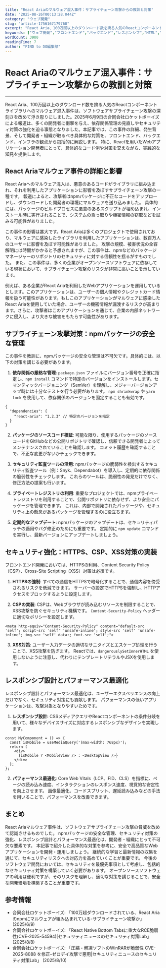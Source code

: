 ```yaml
---
title: "React Ariaのマルウェア混入事件：サプライチェーン攻撃からの教訓と対策"
date: "2025-08-26T00:13:28.044Z"
category: "ウェブ開発"
slug: "article-1756167179760"
excerpt: "React Aria、100万回以上のダウンロード数を誇る人気のReactコンポーネントライブラリへのマルウェア混入事件は、ソフトウェアサプライチェーン攻撃の深刻さを改めて浮き彫りにしました。2025年6月9日の合同会社ロケットボーイズによる報道は、多くの開発者に衝撃を与え、依存関係管理の見直しやセ..."
keywords: ["ウェブ開発","フロントエンド","バックエンド","レスポンシブ","HTML","CSS","JavaScript","React","Ariaのマルウェア混入事件：サプライチェーン攻撃からの教訓と対策"]
wordCount: 3900
readingTime: 7
author: "FIND to DO編集部"
---
```


# React Ariaのマルウェア混入事件：サプライチェーン攻撃からの教訓と対策

---

React Aria、100万回以上のダウンロード数を誇る人気のReactコンポーネントライブラリへのマルウェア混入事件は、ソフトウェアサプライチェーン攻撃の深刻さを改めて浮き彫りにしました。2025年6月9日の合同会社ロケットボーイズによる報道は、多くの開発者に衝撃を与え、依存関係管理の見直しやセキュリティ対策の強化を迫る事態となりました。本記事では、この事件の詳細、発生背景、そして開発者・組織が取るべき具体的な対策を、フロントエンド、バックエンド、インフラの観点から包括的に解説します。  特に、Reactを用いたWebアプリケーション開発者にとって、具体的なコード例や対策を交えながら、実践的な知見を提供します。


## React Ariaマルウェア事件の詳細と影響

React Ariaへのマルウェア混入は、悪意のあるコードがライブラリに組み込まれ、それを利用したアプリケーションに影響を及ぼすサプライチェーン攻撃の一種です。  報道によると、攻撃者はnpmパッケージに不正なコードをアップロードし、ダウンロードした開発者の環境にマルウェアを送り込みました。  具体的には、パッケージのビルドプロセスに悪意のあるスクリプトが埋め込まれ、インストール時に実行されることで、システムの乗っ取りや機密情報の窃取などを試みる可能性がありました。

この事件の影響は甚大です。React Ariaは多くのプロジェクトで使用されており、マルウェアに感染したライブラリを利用したアプリケーションは、数百万人のユーザーに影響を及ぼす可能性がありました。  攻撃の規模、被害状況の全容解明には時間がかかると予想されますが、この事件は、npmなどのパッケージマネージャーのリポジトリのセキュリティに対する信頼性を揺るがすものでした。  また、この事件は、多くの企業がオープンソースソフトウェアに依存している現状において、サプライチェーン攻撃のリスクが非常に高いことを示しています。

例えば、ある企業がReact Ariaを利用したWebアプリケーションを運用しているとします。このアプリケーションは、ユーザーの個人情報やクレジットカード情報を扱う可能性があります。もしこのアプリケーションがマルウェアに感染したReact Ariaを使用していた場合、ユーザーの機密情報が漏洩するリスクが高まります。さらに、攻撃者はこのアプリケーションを通じて、企業の内部ネットワークに侵入し、より大きな被害をもたらす可能性があります。


## サプライチェーン攻撃対策：npmパッケージの安全な管理

この事件を教訓に、npmパッケージの安全な管理は不可欠です。具体的には、以下の対策を講じる必要があります。

1. **依存関係の厳格な管理**:  `package.json` ファイルにバージョン番号を正確に指定し、`npm install` コマンドで特定のバージョンをインストールします。セマンティックバージョニング（SemVer）を理解し、メジャーバージョンアップ時には十分なテストを行う必要があります。  `npm shrinkwrap` や `yarn lock` を使用して、依存関係のバージョンを固定することも有効です。

```
{
  "dependencies": {
    "react-aria": "1.2.3" // 特定のバージョンを指定
  }
}
```

2. **パッケージのソースコード検証**:  可能な限り、使用するパッケージのソースコードをGitHubなどの公開リポジトリで確認し、信頼できる開発者によってメンテナンスされていることを確認します。  コミット履歴を確認することで、不正な変更がないかチェックできます。

3. **セキュリティ監査ツールの活用**:  npmパッケージの脆弱性を検出するセキュリティ監査ツール（例：Snyk、Dependabot）を導入し、定期的に依存関係の脆弱性をチェックします。  これらのツールは、脆弱性の発見だけでなく、修正方法の提案も行います。

4. **プライベートレジストリの利用**:  重要なプロジェクトでは、npmプライベートレジストリを利用することで、公開リポジトリに依存せず、より安全にパッケージを管理できます。  これは、内部で開発されたパッケージや、セキュリティ上の懸念があるパッケージを管理するのに役立ちます。

5. **定期的なアップデート**:  npmパッケージのアップデートは、セキュリティパッチの適用やバグ修正のためにも重要です。  定期的に `npm update` コマンドを実行し、最新バージョンにアップデートしましょう。


## セキュリティ強化：HTTPS、CSP、XSS対策の実装

フロントエンド開発においては、HTTPSの利用、Content Security Policy（CSP）、Cross-Site Scripting（XSS）対策は必須です。

1. **HTTPSの強制**:  すべての通信をHTTPSで暗号化することで、通信内容を傍受されるリスクを低減できます。  サーバーの設定でHTTPSを強制し、HTTPアクセスをブロックするように設定します。

2. **CSPの実装**:  CSPは、Webブラウザが読み込むリソースを制限することで、XSS攻撃を防ぐセキュリティ機構です。  `Content-Security-Policy` ヘッダーに適切なポリシーを設定します。

```
<meta http-equiv="Content-Security-Policy" content="default-src 'self'; script-src 'self' 'unsafe-inline'; style-src 'self' 'unsafe-inline'; img-src 'self' data:; font-src 'self';">
```

3. **XSS対策**:  ユーザー入力データの適切なサニタイズとエスケープ処理を行うことで、XSS攻撃を防ぎます。  Reactでは、`dangerouslySetInnerHTML` を使用しないように注意し、代わりにテンプレートリテラルやJSXを使用します。


## レスポンシブ設計とパフォーマンス最適化

レスポンシブ設計とパフォーマンス最適化は、ユーザーエクスペリエンスの向上だけでなく、セキュリティ対策にも貢献します。  パフォーマンスの低いアプリケーションは、攻撃対象となりやすいためです。

1. **レスポンシブ設計**:  CSSメディアクエリやReactコンポーネントの条件分岐を用いて、様々なデバイスサイズに対応するレスポンシブなデザインを実現します。

```
const MyComponent = () => {
  const isMobile = useMediaQuery('(max-width: 768px)');
  return (
    <div>
      {isMobile ? <MobileView /> : <DesktopView />}
    </div>
  );
};
```

2. **パフォーマンス最適化**:  Core Web Vitals（LCP、FID、CLS）を指標に、ページの読み込み速度、インタラクションのレスポンス速度、視覚的な安定性を向上させます。  画像最適化、コードスプリット、遅延読み込みなどの手法を用いることで、パフォーマンスを改善できます。


## まとめ

React Ariaマルウェア事件は、ソフトウェアサプライチェーン攻撃の脅威を改めて認識させるものでした。  npmパッケージの安全な管理、セキュリティ対策の強化、レスポンシブ設計とパフォーマンス最適化は、開発者・組織にとって不可欠な要素です。  本記事で紹介した具体的な対策を参考に、安全で高品質なWebアプリケーションを開発・運用しましょう。  継続的な学習と最新情報の収集を通じて、セキュリティリスクへの対応力を高めていくことが重要です。  今後のソフトウェア開発においては、セキュリティを最優先事項として考慮し、包括的なセキュリティ対策を構築していく必要があります。  オープンソースソフトウェアの利用は便利ですが、そのリスクを理解し、適切な対策を講じることで、安全な開発環境を構築することが重要です。


## 参考情報

- 合同会社ロケットボーイズ: 「100万超ダウンロードされている、React Ariaのnpmにマルウェアが組み込まれている-サプライチェーン攻撃か」 (2025/6/9)
- 合同会社ロケットボーイズ: 「React Native Bottom Tabsに重大なRCE脆弱性(CVE-2025-54594)|セキュリティニュースのセキュリティ対策Lab」 (2025/8/8)
- 合同会社ロケットボーイズ: 「圧縮・解凍ソフトのWinRARが脆弱性 CVE-2025-8088 を修正-ゼロデイ攻撃で悪用|セキュリティニュースのセキュリティ対策Lab」 (2025/8/10)
